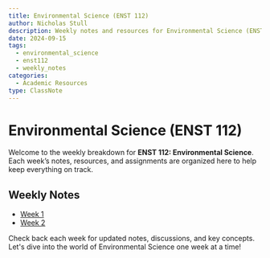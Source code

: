 ```yaml
---
title: Environmental Science (ENST 112)
author: Nicholas Stull
description: Weekly notes and resources for Environmental Science (ENST 112), covering class discussions and assignments.
date: 2024-09-15
tags:
  - environmental_science
  - enst112
  - weekly_notes
categories:
  - Academic Resources
type: ClassNote
---
```


# Environmental Science (ENST 112)

Welcome to the weekly breakdown for **ENST 112: Environmental Science**. Each week’s notes, resources, and assignments are organized here to help keep everything on track.

## Weekly Notes

- [Week 1](./week1.md)
- [Week 2](./week2.md)

Check back each week for updated notes, discussions, and key concepts. Let's dive into the world of Environmental Science one week at a time!
